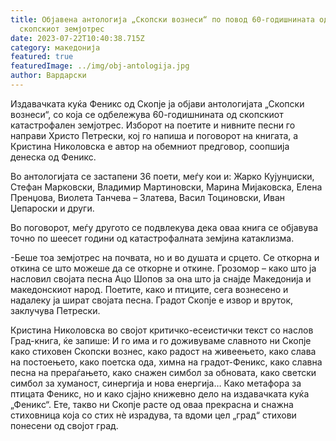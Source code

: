 ```yaml
---
title: Објавена антологија „Скопски вознеси“ по повод 60-годишнината од
  скопскиот земјотрес
date: 2023-07-22T10:40:38.715Z
category: македонија
featured: true
featuredImage: ../img/obj-antologija.jpg
author: Вардарски
---
```

<!--StartFragment-->

Издавачката куќа Феникс од Скопје ја објави антологијата „Скопски вознеси“, со која се одбележува 60-годишнината од скопскиот катастрофален земјотрес. Изборот на поетите и нивните песни го направи Христо Петрески, кој го напиша и поговорот на книгата, а Кристина Николовска е автор на обемниот предговор, соопшија денеска од Феникс.

Во антологијата се застапени 36 поети, меѓу кои и: Жарко Кујунџиски, Стефан Марковски, Владимир Мартиновски, Марина Мијаковска, Елена Пренџова, Виолета Танчева – Златева, Васил Тоциновски, Иван Џепароски и други.

Во поговорот, меѓу другото се подвлекува дека оваа книга се објавува точно по шеесет години од катастрофалната земјина катаклизма.

\-Беше тоа земјотрес на почвата, но и во душата и срцето. Се откорна и откина се што можеше да се откорне и откине. Грозомор – како што ја насловил својата песна Ацо Шопов за она што ја снајде Македонија и македонскиот народ. Поетите, како и птиците, сега вознесено и надалеку ја шират својата песна. Градот Скопје е извор и вруток, заклучува Петрески.

Кристина Николовска во својот критичко-есеистички текст со наслов Град-книга, ќе запише: И го има и го доживуваме славното ни Скопје како стиховен Скопски вознес, како радост на живеењето, како слава на постоењето, како поетска ода, химна на градот-Феникс, како славна песна на прераѓањето, како снажен симбол за обновата, како светски симбол за хуманост, синергија и нова енергија… Како метафора за птицата Феникс, но и како сјајно книжевно дело на издавачката куќа „Феникс“. Ете, такво ни Скопје расте од оваа прекрасна и снажна стиховница која со стих нè израдува, та вдоми цел „град“ стихови понесени од својот град.

<!--EndFragment-->